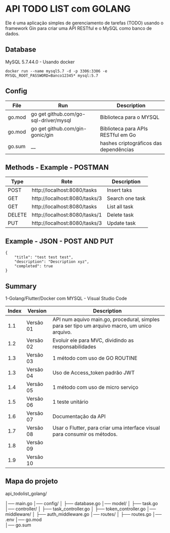 # API TODO LIST com GOLANG
Ele é uma aplicação simples de gerenciamento de tarefas (TODO) usando o framework Gin para criar uma API RESTful e o MySQL como banco de dados.

## Database
MySQL 5.7.44.0 - Usando docker
```
docker run --name mysql5.7 -d -p 3306:3306 -e MYSQL_ROOT_PASSWORD=Banco12345* mysql:5.7
```

## Config

File|Run|Description
-|-|-
go.mod|go get github.com/go-sql-driver/mysql|Biblioteca para o MYSQL
go.mod|go get github.com/gin-gonic/gin|Biblioteca para APIs RESTful em Go
go.sum|__|hashes criptográficos das dependências

## Methods - Example - POSTMAN

Type|Rote|Description
-|-|-
POST|http://localhost:8080/tasks|Insert taks
GET|http://localhost:8080/tasks/3|Search one task
GET|http://localhost:8080/tasks|List all task
DELETE|http://localhost:8080/tasks/1|Delete task
PUT|http://localhost:8080/tasks/3|Update task

## Example - JSON - POST AND PUT
```
{
    "title": "test test test",
    "description": "Description xyz",
    "completed": true
}
```

## Summary

1-Golang/Flutter/Docker com MYSQL - Visual Studio Code

Index|Version|Description
-|-|-
1.1|Versão 01|API num aquivo main.go, procedural, simples para ser tipo um arquivo macro, um unico arquivo.
1.2|Versão 02|Evoluir ele para MVC, dividindo as responsabilidades
1.3|Versão 03|1 método com uso de GO ROUTINE
1.3|Versão 04|Uso de Access_token padrão JWT
1.4|Versão 05|1 método com uso de micro serviço
1.5|Versão 06|1 teste unitário
1.6|Versão 07|Documentação da API
1.7|Versão 08|Usar o Flutter, para criar uma interface visual para consumir os métodos.
1.8|Versão 09|
1.9|Versão 10|

## Mapa do projeto

api_todolist_golang/

│── main.go
│── config/
│   ├── database.go
│── model/
│   ├── task.go
│── controller/
│   ├── task_controller.go
│   ├── token_controller.go
│── middleware/
│   ├── auth_middleware.go
│── routes/
│   ├── routes.go
│── .env
│── go.mod <br>
│── go.sum


